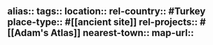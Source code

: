 alias::
tags::
location::
rel-country:: #Turkey
place-type:: #[[ancient site]]
rel-projects:: #[[Adam's Atlas]]
nearest-town::
map-url::
-
